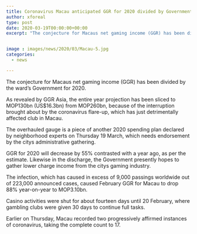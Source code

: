 ```yaml
---
title: Coronavirus Macau anticipated GGR for 2020 divided by Government
author: xforeal 
type: post
date: 2020-03-19T00:00:00+00:00
excerpt: "The conjecture for Macaus net gaming income (GGR) has been divided by the ward's Government for 2020 "


image : images/news/2020/03/Macau-5.jpg
categories:
  - news

---
```

The conjecture for Macaus net gaming income (GGR) has been divided by the ward&#8217;s Government for 2020. 

As revealed by GGR Asia, the entire year projection has been sliced to MOP130bn (US$16.3bn) from MOP260bn, because of the interruption brought about by the coronavirus flare-up, which has just detrimentally affected club in Macau. 

The overhauled gauge is a piece of another 2020 spending plan declared by neighborhood experts on Thursday 19 March, which needs endorsement by the citys administrative gathering. 

GGR for 2020 will decrease by 55&percnt; contrasted with a year ago, as per the estimate. Likewise in the discharge, the Government presently hopes to gather lower charge income from the citys gaming industry. 

The infection, which has caused in excess of 9,000 passings worldwide out of 223,000 announced cases, caused February GGR for Macau to drop 88&percnt; year-on-year to MOP3.10bn. 

Casino activities were shut for about fourteen days until 20 February, where gambling clubs were given 30 days to continue full tasks. 

Earlier on Thursday, Macau recorded two progressively affirmed instances of coronavirus, taking the complete count to 17.